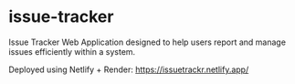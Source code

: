 # issue-tracker

Issue Tracker Web Application designed to help users report and manage issues efficiently within a system.

Deployed using Netlify + Render: https://issuetrackr.netlify.app/
